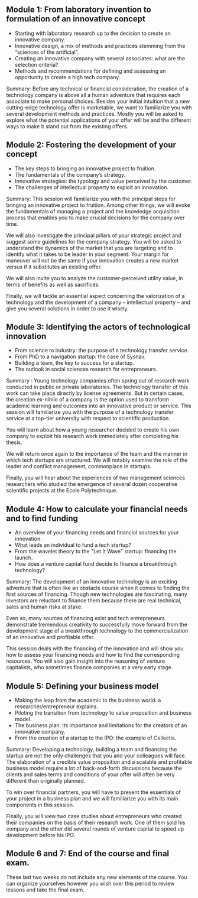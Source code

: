 ## Module 1: From laboratory invention to formulation of an innovative concept

* Starting with laboratory research up to the decision to create an innovative company.
* Innovative design, a mix of methods and practices stemming from the “sciences of the artificial”.
* Creating an innovative company with several associates: what are the selection criteria?
* Methods and recommendations for defining and assessing an opportunity to create a high tech company.

Summary: Before any technical or financial consideration, the creation of a technology company is above all a human adventure that requires each associate to make personal choices. Besides your initial intuition that a new cutting-edge technology offer is marketable, we want to familiarize you with several development methods and practices. Mostly you will be asked to explore what the potential applications of your offer will be and the different ways to make it stand out from the existing offers.


## Module 2: Fostering the development of your concept

* The key steps to bringing an innovative project to fruition.
* The fundamentals of the company’s strategy.
* Innovative strategies: the typology and value perceived by the customer.
* The challenges of intellectual property to exploit an innovation.

Summary: This session will familiarize you with the principal steps for bringing an innovative project to fruition. Among other things, we will evoke the fundamentals of managing a project and the knowledge acquisition process that enables you to make crucial decisions for the company over time.

We will also investigate the principal pillars of your strategic project and suggest some guidelines for the company strategy. You will be asked to understand the dynamics of the market that you are targeting and to identify what it takes to be leader in your segment. Your margin for maneuver will not be the same if your innovation creates a new market versus if it substitutes an existing offer.

We will also invite you to analyze the customer-perceived utility value, in terms of benefits as well as sacrifices.

Finally, we will tackle an essential aspect concerning the valorization of a technology and the development of a company – intellectual property – and give you several solutions in order to use it wisely.


## Module 3: Identifying the actors of technological innovation

* From science to industry: the purpose of a technology transfer service.
* From PhD to a navigation startup: the case of Sysnav.
* Building a team, the key to success for a startup.
* The outlook in social sciences research for entrepreneurs.

Summary : Young technology companies often spring out of research work conducted in public or private laboratories. The technology transfer of this work can take place directly by license agreements. But in certain cases, the creation ex-nihilo of a company is the option used to transform academic learning and outcomes into an innovative product or service. This session will familiarize you with the purpose of a technology transfer service at a top-tier university with respect to scientific production.

You will learn about how a young researcher decided to create his own company to exploit his research work immediately after completing his thesis.

We will return once again to the importance of the team and the manner in which tech startups are structured. We will notably examine the role of the leader and conflict management, commonplace in startups.

Finally, you will hear about the experiences of two management sciences researchers who studied the emergence of several dozen cooperative scientific projects at the Ecole Polytechnique.


## Module 4: How to calculate your financial needs and to find funding

* An overview of your financing needs and financial sources for your innovation.
* What leads an individual to fund a tech startup?
* From the wavelet theory to the "Let It Wave" startup: financing the launch.
* How does a venture capital fund decide to finance a breakthrough technology?

Summary: The development of an innovative technology is an exciting adventure that is often like an obstacle course when it comes to finding the first sources of financing. Though new technologies are fascinating, many investors are reluctant to finance them because there are real technical, sales and human risks at stake.

Even so, many sources of financing exist and tech entrepreneurs demonstrate tremendous creativity to successfully move forward from the development stage of a breakthrough technology to the commercialization of an innovative and profitable offer.

This session deals with the financing of the innovation and will show you how to assess your financing needs and how to find the corresponding resources. You will also gain insight into the reasoning of venture capitalists, who sometimes finance companies at a very early stage.


## Module 5: Defining your business model

* Making the leap from the academic to the business world: a researcher/entrepreneur explains.
* Piloting the transition from technology to value proposition and business model.
* The business plan: its importance and limitations for the creators of an innovative company.
* From the creation of a startup to the IPO: the example of Cellectis.

Summary: Developing a technology, building a team and financing the startup are not the only challenges that you and your colleagues will face. The elaboration of a credible value proposition and a scalable and profitable business model require a lot of back-and-forth discussions because the clients and sales terms and conditions of your offer will often be very different than originally planned.

To win over financial partners, you will have to present the essentials of your project in a business plan and we will familiarize you with its main components in this session.

Finally, you will view two case studies about entrepreneurs who created their companies on the basis of their research work. One of them sold his company and the other did several rounds of venture capital to speed up development before his IPO.


## Module 6 and 7: End of the course and final exam.

These last two weeks do not include any new elements of the course. You can organize yourselves however you wish over this period to review lessons and take the final exam.